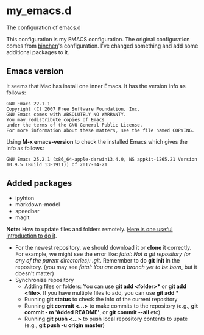 # my_emacs.d
The configuration of emacs.d

This configuration is my EMACS configuration. The original configuration comes 
from [binchen](https://github.com/redguardtoo/emacs.d)'s configuration. I've 
changed something and add some additional packages to it.

## Emacs version

It seems that Mac has install one inner Emacs. It has the version info as follows:
```
GNU Emacs 22.1.1
Copyright (C) 2007 Free Software Foundation, Inc.
GNU Emacs comes with ABSOLUTELY NO WARRANTY.
You may redistribute copies of Emacs
under the terms of the GNU General Public License.
For more information about these matters, see the file named COPYING.
```

Using **M-x emacs-version** to check the installed Emacs which gives the info as follows:
```
GNU Emacs 25.2.1 (x86_64-apple-darwin13.4.0, NS appkit-1265.21 Version 10.9.5 (Build 13F1911)) of 2017-04-21
```

## Added packages
* ipyhton
* markdown-model
* speedbar
* magit

**Note:** How to update files and folders remotely. [Here is one useful introduction to do it](https://stackoverflow.com/questions/8775850/how-do-i-add-files-and-folders-into-github-repos). 
* For the newest repository, we should download it or **clone** it correctly. For example, we might see the error like: *fatal: Not a git repository (or any of the parent directories): .git*. Remermber to do **git init** in the repository. (you may see *fatal: You are on a branch yet to be born*, but it doesn't matter)
* Synchronize repository
  * Adding files or folders: You can use **git add \<folder>\*** or **git add \<file\>**. If you have multiple files to add, you can use **git add \***
  * Running **git status** to check the info of the current repository
  * Running **git commit \<...\>** to make commits to the repository (e.g., **git commit - m 'Added README'**, or **git commit --all** etc)
  * Running **git push \<...\>** to push local repository contents to upate (e.g., **git push -u origin master**)